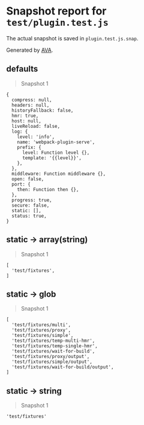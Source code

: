 # Snapshot report for `test/plugin.test.js`

The actual snapshot is saved in `plugin.test.js.snap`.

Generated by [AVA](https://ava.li).

## defaults

> Snapshot 1

    {
      compress: null,
      headers: null,
      historyFallback: false,
      hmr: true,
      host: null,
      liveReload: false,
      log: {
        level: 'info',
        name: 'webpack-plugin-serve',
        prefix: {
          level: Function level {},
          template: '{{level}}',
        },
      },
      middleware: Function middleware {},
      open: false,
      port: {
        then: Function then {},
      },
      progress: true,
      secure: false,
      static: [],
      status: true,
    }

## static → array(string)

> Snapshot 1

    [
      'test/fixtures',
    ]

## static → glob

> Snapshot 1

    [
      'test/fixtures/multi',
      'test/fixtures/proxy',
      'test/fixtures/simple',
      'test/fixtures/temp-multi-hmr',
      'test/fixtures/temp-single-hmr',
      'test/fixtures/wait-for-build',
      'test/fixtures/proxy/output',
      'test/fixtures/simple/output',
      'test/fixtures/wait-for-build/output',
    ]

## static → string

> Snapshot 1

    'test/fixtures'
